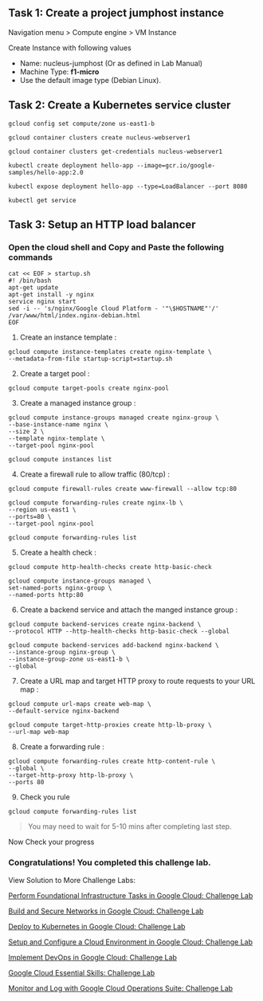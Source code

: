 ## Task 1: Create a project jumphost instance

Navigation menu > Compute engine > VM Instance

Create Instance with following values

-   Name: nucleus-jumphost (Or as defined in Lab Manual)
-   Machine Type: **f1-micro**
-   Use the default image type (Debian Linux).



## Task 2: Create a Kubernetes service cluster
```
gcloud config set compute/zone us-east1-b

gcloud container clusters create nucleus-webserver1

gcloud container clusters get-credentials nucleus-webserver1

kubectl create deployment hello-app --image=gcr.io/google-samples/hello-app:2.0

kubectl expose deployment hello-app --type=LoadBalancer --port 8080

kubectl get service 
```

## Task 3: Setup an HTTP load balancer

### Open the cloud shell and Copy and Paste the following commands
```
cat << EOF > startup.sh
#! /bin/bash
apt-get update
apt-get install -y nginx
service nginx start
sed -i -- 's/nginx/Google Cloud Platform - '"\$HOSTNAME"'/' /var/www/html/index.nginx-debian.html
EOF
```


1.   Create an instance template :
```
gcloud compute instance-templates create nginx-template \
--metadata-from-file startup-script=startup.sh

```

2.   Create a target pool :
```
gcloud compute target-pools create nginx-pool
```

3.   Create a managed instance group :

```
gcloud compute instance-groups managed create nginx-group \
--base-instance-name nginx \
--size 2 \
--template nginx-template \
--target-pool nginx-pool

gcloud compute instances list
```

4. Create a firewall rule to allow traffic (80/tcp) :

```
gcloud compute firewall-rules create www-firewall --allow tcp:80

gcloud compute forwarding-rules create nginx-lb \
--region us-east1 \
--ports=80 \
--target-pool nginx-pool

gcloud compute forwarding-rules list
```

5. Create a health check :
```
gcloud compute http-health-checks create http-basic-check

gcloud compute instance-groups managed \
set-named-ports nginx-group \
--named-ports http:80
```

6. Create a backend service and attach the manged instance group :
```
gcloud compute backend-services create nginx-backend \
--protocol HTTP --http-health-checks http-basic-check --global

gcloud compute backend-services add-backend nginx-backend \
--instance-group nginx-group \
--instance-group-zone us-east1-b \
--global
```
7. Create a URL map and target HTTP proxy to route requests to your URL map :
```
gcloud compute url-maps create web-map \
--default-service nginx-backend

gcloud compute target-http-proxies create http-lb-proxy \
--url-map web-map
```
8. Create a forwarding rule :
```
gcloud compute forwarding-rules create http-content-rule \
--global \
--target-http-proxy http-lb-proxy \
--ports 80
```

9. Check you rule
```
gcloud compute forwarding-rules list
```

>You may need to wait for 5-10 mins after completing last step.

Now Check your progress

### **Congratulations! You completed this challenge lab.**

View Solution to More Challenge Labs:

[Perform Foundational Infrastructure Tasks in Google Cloud: Challenge Lab](track1/PerformFoundationalInfrastructureTasksInGoogleCloud.md)


[Build and Secure Networks in Google Cloud: Challenge Lab](track1/BuildAndSecureNetworksInGoogleCloud.md)

[Deploy to Kubernetes in Google Cloud: Challenge Lab](track1/DeployToKubernetesInGoogleCloud.md)

[Setup and Configure a Cloud Environment in Google Cloud: Challenge Lab](track1/SetupAndConfigureACloudEnvironmentInGoogleCloud.md)

[Implement DevOps in Google Cloud: Challenge Lab](track1/ImplementDevOpsInGoogleCloud.md)

[Google Cloud Essential Skills: Challenge Lab](track1/GoogleCloudEssentialSkills.md)

[Monitor and Log with Google Cloud Operations Suite: Challenge Lab](track1/MonitorAndLogWithGoogleCloudOperationsSuite.md)